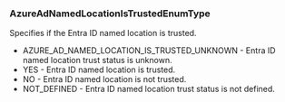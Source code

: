 ### AzureAdNamedLocationIsTrustedEnumType
Specifies if the Entra ID named location is trusted.

- AZURE_AD_NAMED_LOCATION_IS_TRUSTED_UNKNOWN - Entra ID named location trust status is unknown.
- YES - Entra ID named location is trusted.
- NO - Entra ID named location is not trusted.
- NOT_DEFINED - Entra ID named location trust status is not defined.
